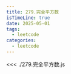 ```yaml
---
title: 279.完全平方数
isTimeLine: true
date: 2025-05-01
tags:
  - leetcode
categories:
  - leetcode
---
```


<<< ./279.完全平方数.js
